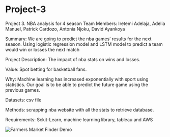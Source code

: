 # Project-3
Project 3. NBA analysis for 4 season
Team Members: Iretemi Adelaja, Adelia Manuel, Patrick Cardozo, Antonia Njoku, David Ayankoya

Summary: We are going to predict the nba games’ results for the next season. Using logistic regression model and LSTM model to predict a team would win or losses the next match 

Project Description: The impact of nba stats on wins and losses. 

Value: Spot betting for basketball fans.

Why: Machine learning has increased exponentially with sport using statistics. Our goal is to be able to predict the future game using the previous games.

Datasets: csv file 

Methods: scrapping nba website with all the stats to retrieve database. 

Requirements: Sckit-Learn, machine learning library, tableau and AWS

![Farmers Market Finder Demo](1/1.gif)


